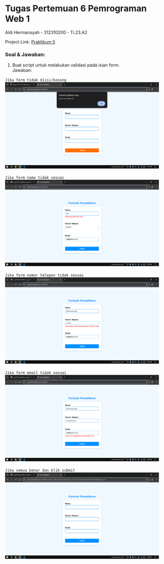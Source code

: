 # Tugas Pertemuan 6 Pemrograman Web 1

Aldi Hermansyah - 312310200 - Ti.23.A2

Project Link: [Praktikum 5](https://miya3333.github.io/Lab5Web/)

### Soal & Jawaban:
1. Buat script untuk melakukan validasi pada isian form. <br>
Jawaban: <br>

`Jika form tidak diisi/kosong` <br>
<img src="file/Screenshot (433).png" alt="jika form kosong"> <br><br>
`Jika form nama tidak sesuai` <br>
<img src="file/Screenshot (429).png" alt="jawaban 1"> <br><br>
`Jika form nomor telepon tidak sesuai` <br>
<img src="file/Screenshot (430).png" alt="jawaban 1"> <br><br>
`Jika form email tidak sesuai` <br>
<img src="file/Screenshot (431).png" alt="jawaban 1"> <br><br>
`Jika semua benar dan klik submit` <br>
<img src="file/Screenshot (432).png" alt="jawaban 1"> <br><br>
